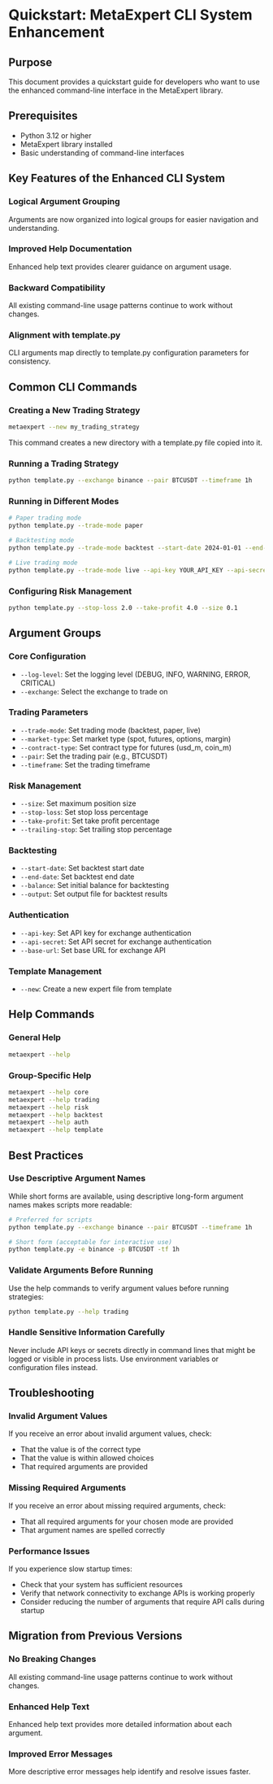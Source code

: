 # Quickstart: MetaExpert CLI System Enhancement

## Purpose
This document provides a quickstart guide for developers who want to use the enhanced command-line interface in the MetaExpert library.

## Prerequisites
- Python 3.12 or higher
- MetaExpert library installed
- Basic understanding of command-line interfaces

## Key Features of the Enhanced CLI System

### Logical Argument Grouping
Arguments are now organized into logical groups for easier navigation and understanding.

### Improved Help Documentation
Enhanced help text provides clearer guidance on argument usage.

### Backward Compatibility
All existing command-line usage patterns continue to work without changes.

### Alignment with template.py
CLI arguments map directly to template.py configuration parameters for consistency.

## Common CLI Commands

### Creating a New Trading Strategy
```bash
metaexpert --new my_trading_strategy
```

This command creates a new directory with a template.py file copied into it.

### Running a Trading Strategy
```bash
python template.py --exchange binance --pair BTCUSDT --timeframe 1h
```

### Running in Different Modes
```bash
# Paper trading mode
python template.py --trade-mode paper

# Backtesting mode
python template.py --trade-mode backtest --start-date 2024-01-01 --end-date 2024-12-31

# Live trading mode
python template.py --trade-mode live --api-key YOUR_API_KEY --api-secret YOUR_API_SECRET
```

### Configuring Risk Management
```bash
python template.py --stop-loss 2.0 --take-profit 4.0 --size 0.1
```

## Argument Groups

### Core Configuration
- `--log-level`: Set the logging level (DEBUG, INFO, WARNING, ERROR, CRITICAL)
- `--exchange`: Select the exchange to trade on

### Trading Parameters
- `--trade-mode`: Set trading mode (backtest, paper, live)
- `--market-type`: Set market type (spot, futures, options, margin)
- `--contract-type`: Set contract type for futures (usd_m, coin_m)
- `--pair`: Set the trading pair (e.g., BTCUSDT)
- `--timeframe`: Set the trading timeframe

### Risk Management
- `--size`: Set maximum position size
- `--stop-loss`: Set stop loss percentage
- `--take-profit`: Set take profit percentage
- `--trailing-stop`: Set trailing stop percentage

### Backtesting
- `--start-date`: Set backtest start date
- `--end-date`: Set backtest end date
- `--balance`: Set initial balance for backtesting
- `--output`: Set output file for backtest results

### Authentication
- `--api-key`: Set API key for exchange authentication
- `--api-secret`: Set API secret for exchange authentication
- `--base-url`: Set base URL for exchange API

### Template Management
- `--new`: Create a new expert file from template

## Help Commands

### General Help
```bash
metaexpert --help
```

### Group-Specific Help
```bash
metaexpert --help core
metaexpert --help trading
metaexpert --help risk
metaexpert --help backtest
metaexpert --help auth
metaexpert --help template
```

## Best Practices

### Use Descriptive Argument Names
While short forms are available, using descriptive long-form argument names makes scripts more readable:

```bash
# Preferred for scripts
python template.py --exchange binance --pair BTCUSDT --timeframe 1h

# Short form (acceptable for interactive use)
python template.py -e binance -p BTCUSDT -tf 1h
```

### Validate Arguments Before Running
Use the help commands to verify argument values before running strategies:

```bash
python template.py --help trading
```

### Handle Sensitive Information Carefully
Never include API keys or secrets directly in command lines that might be logged or visible in process lists. Use environment variables or configuration files instead.

## Troubleshooting

### Invalid Argument Values
If you receive an error about invalid argument values, check:
- That the value is of the correct type
- That the value is within allowed choices
- That required arguments are provided

### Missing Required Arguments
If you receive an error about missing required arguments, check:
- That all required arguments for your chosen mode are provided
- That argument names are spelled correctly

### Performance Issues
If you experience slow startup times:
- Check that your system has sufficient resources
- Verify that network connectivity to exchange APIs is working properly
- Consider reducing the number of arguments that require API calls during startup

## Migration from Previous Versions

### No Breaking Changes
All existing command-line usage patterns continue to work without changes.

### Enhanced Help Text
Enhanced help text provides more detailed information about each argument.

### Improved Error Messages
More descriptive error messages help identify and resolve issues faster.